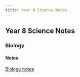 ```yaml
---
title: Year 8 Science Notes
---
```


<body>
  <h2>Year 8 Science Notes</h2>
  <h3>Biology</h3>
  <h4>Notes</h4>
  <p><a href="https://shan-mei.github.io/shanmeis-notes/notes/year-8/science/bio.html">Biology notes</a></p>
</body>